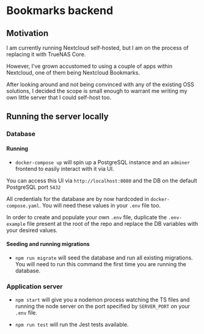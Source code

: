 # Bookmarks backend

## Motivation

I am currently running Nextcloud self-hosted, but I am on the process of replacing it with TrueNAS Core.

However, I've grown accustomed to using a couple of apps within Nextcloud, one of them being Nextcloud Bookmarks.

After looking around and not being convinced with any of the existing OSS solutions, I decided the scope is small enough to warrant me writing my own little server that I could self-host too.

## Running the server locally

### Database

#### Running

+ `docker-compose up` will spin up a PostgreSQL instance and an `adminer` frontend to easily interact with it via UI.

You can access this UI via `http://localhost:8080` and the DB on the default PostgreSQL port `5432`

All credentials for the database are by now hardcoded in `docker-compose.yaml`. You will need these values in your `.env` file too. 

In order to create and populate your own `.env` file, duplicate the `.env-example` file present at the root of the repo and replace the DB variables with your desired values.

#### Seeding and running migrations

+ `npm run migrate` will seed the database and run all existing migrations. You will need to run this command the first time you are running the database.

### Application server

+ `npm start` will give you a nodemon process watching the TS files and running the node server on the port specified by `SERVER_PORT` on your `.env` file.

+ `npm run test` will run the Jest tests available.